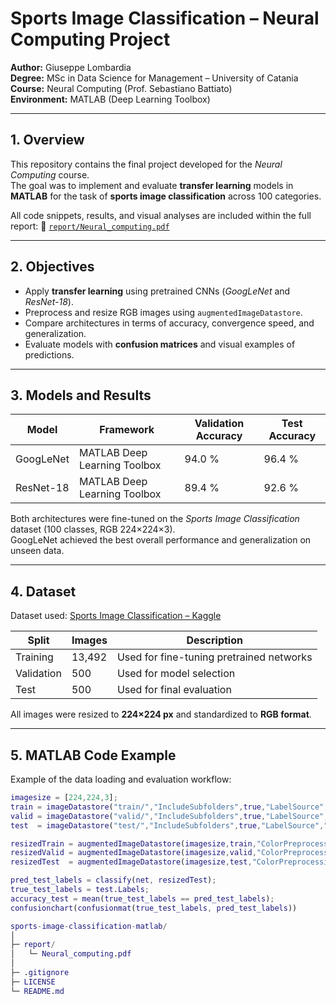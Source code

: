 # Sports Image Classification – Neural Computing Project

**Author:** Giuseppe Lombardia  
**Degree:** MSc in Data Science for Management – University of Catania  
**Course:** Neural Computing (Prof. Sebastiano Battiato)  
**Environment:** MATLAB (Deep Learning Toolbox)

---

## 1. Overview
This repository contains the final project developed for the *Neural Computing* course.  
The goal was to implement and evaluate **transfer learning** models in **MATLAB** for the task of **sports image classification** across 100 categories.

All code snippets, results, and visual analyses are included within the full report:
📄 [`report/Neural_computing.pdf`](report/Neural_computing.pdf)

---

## 2. Objectives
- Apply **transfer learning** using pretrained CNNs (*GoogLeNet* and *ResNet-18*).  
- Preprocess and resize RGB images using `augmentedImageDatastore`.  
- Compare architectures in terms of accuracy, convergence speed, and generalization.  
- Evaluate models with **confusion matrices** and visual examples of predictions.

---

## 3. Models and Results

| Model | Framework | Validation Accuracy | Test Accuracy |
|--------|------------|--------------------|----------------|
| GoogLeNet | MATLAB Deep Learning Toolbox | 94.0 % | 96.4 % |
| ResNet-18 | MATLAB Deep Learning Toolbox | 89.4 % | 92.6 % |

Both architectures were fine-tuned on the *Sports Image Classification* dataset (100 classes, RGB 224×224×3).  
GoogLeNet achieved the best overall performance and generalization on unseen data.

---

## 4. Dataset
Dataset used: [Sports Image Classification – Kaggle](https://www.kaggle.com/datasets/gpiosenka/sports-classification)

| Split | Images | Description |
|--------|--------|--------------|
| Training | 13,492 | Used for fine-tuning pretrained networks |
| Validation | 500 | Used for model selection |
| Test | 500 | Used for final evaluation |

All images were resized to **224×224 px** and standardized to **RGB format**.

---

## 5. MATLAB Code Example

Example of the data loading and evaluation workflow:

```matlab
imagesize = [224,224,3];
train = imageDatastore("train/","IncludeSubfolders",true,"LabelSource","foldernames");
valid = imageDatastore("valid/","IncludeSubfolders",true,"LabelSource","foldernames");
test  = imageDatastore("test/","IncludeSubfolders",true,"LabelSource","foldernames");

resizedTrain = augmentedImageDatastore(imagesize,train,"ColorPreprocessing","gray2rgb");
resizedValid = augmentedImageDatastore(imagesize,valid,"ColorPreprocessing","gray2rgb");
resizedTest  = augmentedImageDatastore(imagesize,test,"ColorPreprocessing","gray2rgb");

pred_test_labels = classify(net, resizedTest);
true_test_labels = test.Labels;
accuracy_test = mean(true_test_labels == pred_test_labels);
confusionchart(confusionmat(true_test_labels, pred_test_labels))

sports-image-classification-matlab/
│
├─ report/
│   └─ Neural_computing.pdf
│
├─ .gitignore
├─ LICENSE
└─ README.md
